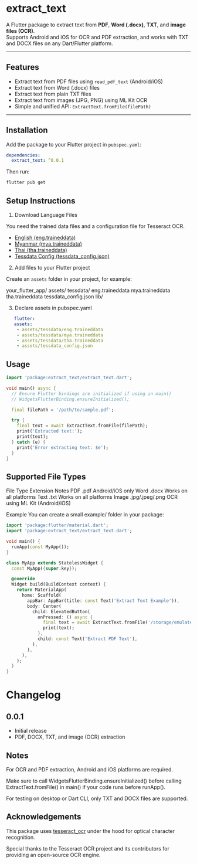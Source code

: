 # extract_text

A Flutter package to extract text from **PDF**, **Word (.docx)**, **TXT**, and **image files (OCR)**.  
Supports Android and iOS for OCR and PDF extraction, and works with TXT and DOCX files on any Dart/Flutter platform.

---

## Features

- Extract text from PDF files using `read_pdf_text` (Android/iOS)
- Extract text from Word (.docx) files
- Extract text from plain TXT files
- Extract text from images (JPG, PNG) using ML Kit OCR
- Simple and unified API: `ExtractText.fromFile(filePath)`

---

## Installation

Add the package to your Flutter project in `pubspec.yaml`:

```yaml
dependencies:
  extract_text: ^0.0.1
 ```
Then run:

```bash
flutter pub get
```

## Setup Instructions

1. Download Language Files

You need the trained data files and a configuration file for Tesseract OCR.

* [English (eng.traineddata)](https://github.com/KyawLwinSoe27/extract_text/blob/main/Resources/eng.traineddata)
* [Myanmar (mya.traineddata)](https://github.com/KyawLwinSoe27/extract_text/blob/main/Resources/mya.traineddata)
* [Thai (tha.traineddata)](https://github.com/KyawLwinSoe27/extract_text/blob/main/Resources/tha.traineddata)
* [Tessdata Config (tessdata_config.json)](https://github.com/KyawLwinSoe27/extract_text/blob/main/Resources/tessdata_config.json)

2. Add files to your Flutter project

Create an `assets` folder in your project, for example:

your_flutter_app/
assets/
tessdata/
eng.traineddata
mya.traineddata
tha.traineddata
tessdata_config.json
lib/

3. Declare assets in pubspec.yaml
```yaml
   flutter:
   assets:
    - assets/tessdata/eng.traineddata
    - assets/tessdata/mya.traineddata
    - assets/tessdata/tha.traineddata
    - assets/tessdata_config.json
```

## Usage

```dart
import 'package:extract_text/extract_text.dart';

void main() async {
  // Ensure Flutter bindings are initialized if using in main()
  // WidgetsFlutterBinding.ensureInitialized();

  final filePath = '/path/to/sample.pdf';

  try {
    final text = await ExtractText.fromFile(filePath);
    print('Extracted text:');
    print(text);
  } catch (e) {
    print('Error extracting text: $e');
  }
}
```

## Supported File Types

File Type	        Extension	        Notes
PDF	                .pdf	            Android/iOS only
Word	            .docx	            Works on all platforms
Text	            .txt	            Works on all platforms
Image	            .jpg/.jpeg/.png	    OCR using ML Kit (Android/iOS)

Example
You can create a small example/ folder in your package:

```dart
import 'package:flutter/material.dart';
import 'package:extract_text/extract_text.dart';

void main() {
  runApp(const MyApp());
}

class MyApp extends StatelessWidget {
  const MyApp({super.key});

  @override
  Widget build(BuildContext context) {
    return MaterialApp(
      home: Scaffold(
        appBar: AppBar(title: const Text('Extract Text Example')),
        body: Center(
          child: ElevatedButton(
            onPressed: () async {
              final text = await ExtractText.fromFile('/storage/emulated/0/Download/sample.pdf');
              print(text);
            },
            child: const Text('Extract PDF Text'),
          ),
        ),
      ),
    );
  }
}
```

# Changelog

## 0.0.1
- Initial release
- PDF, DOCX, TXT, and image (OCR) extraction

## Notes

For OCR and PDF extraction, Android and iOS platforms are required.

Make sure to call WidgetsFlutterBinding.ensureInitialized() before calling ExtractText.fromFile() in main() if your code runs before runApp().

For testing on desktop or Dart CLI, only TXT and DOCX files are supported.

## Acknowledgements

This package uses [tesseract_ocr](https://pub.dev/packages/tesseract_ocr) under the hood for optical character recognition.

Special thanks to the Tesseract OCR project and its contributors for providing an open-source OCR engine.